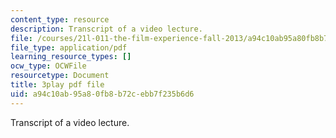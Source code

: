 ```yaml
---
content_type: resource
description: Transcript of a video lecture.
file: /courses/21l-011-the-film-experience-fall-2013/a94c10ab95a80fb8b72cebb7f235b6d6_oocw6x_kCQs.pdf
file_type: application/pdf
learning_resource_types: []
ocw_type: OCWFile
resourcetype: Document
title: 3play pdf file
uid: a94c10ab-95a8-0fb8-b72c-ebb7f235b6d6
---
```

Transcript of a video lecture.

